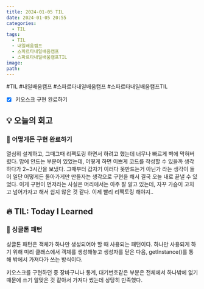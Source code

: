 ```yaml
---
title: 2024-01-05 TIL
date: 2024-01-05 20:55
categories:
  - TIL
tags:
  - TIL
  - 내일배움캠프
  - 스파르타내일배움캠프
  - 스파르타내일배움캠프TIL
image: 
path:
---
```

#TIL #내일배움캠프 #스파르타내일배움캠프 #스파르타내일배움캠프TIL 

- [x] 키오스크 구현 완료하기

## 💡 오늘의 회고
### 👀 어떻게든 구현 완료하기
열심히 설계하고, 그때그때 리팩토링 하면서 하려고 했는데 너무나 빠르게 벽에 막혀버렸다. 맘에 안드는 부분이 있었는데, 어떻게 하면 이쁘게 코드를 작성할 수 있을까 생각하다가 2~3시간을 보냈다. 그때부터 갑자기 이러다 못만드는거 아닌가 라는 생각이 들어 일단 어떻게든 돌아가게만 만들자는 생각으로 구현을 해서 결국 오늘 내로 끝낼 수 있었다. 이게 구현이 먼저라는 사실은 머리에서는 아주 잘 알고 있는데, 자꾸 가슴이 고치고 넘어가자고 해서 쉽지 않은 것 같다. 이제 빨리 리팩토링 해야지..


## 🔥 TIL: Today I Learned
### 👀 싱글톤 패턴
싱글톤 패턴은 객체가 하나만 생성되어야 할 때 사용되는 패턴이다. 하나만 사용되게 하기 위해 미리 클래스에서 객체를 생성해놓고 생성자를 닫은 다음, getInstance()를 통해 밖에서 가져다가 쓰는 방식이다.

키오스크를 구현하던 중 장바구니나 통계, 대기번호같은 부분은 전체에서 하나밖에 없기 때문에 쓰기 알맞은 것 같아서 가져다 썼는데 상당히 만족했다.
